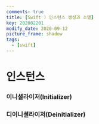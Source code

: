 ```yaml
---
comments: true
title: [Swift ) 인스턴스 생성과 소멸]
key: 202002201
modify_date: 2020-09-12
picture_frame: shadow
tags:
  - [swift]
---
```

 
# 인스턴스

### 이니셜라이저(Initializer)

### 디이니셜라이저(Deinitializer)

